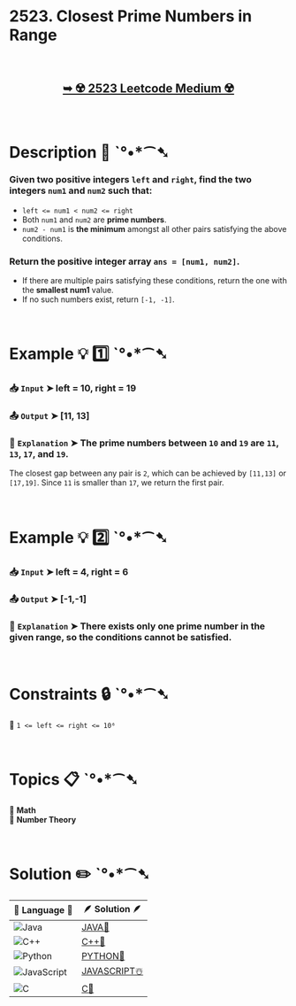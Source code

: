 # 2523. Closest Prime Numbers in Range

</br>

<h2 align="center"> 

<a href="https://leetcode.com/problems/closest-prime-numbers-in-range/description/?envType=daily-question&envId=2025-03-07"><strong>➥ ☢️ 2523 Leetcode Medium ☢️ </strong></a>
</h2>

</br>

# Description 📜 ˋ°•*⁀➷

### Given two positive integers `left` and `right`, find the two integers `num1` and `num2` such that:

- `left <= num1 < num2 <= right`
- Both `num1` and `num2` are **prime numbers**.
- `num2 - num1` is **the minimum** amongst all other pairs satisfying the above conditions.

### Return the positive integer array `ans = [num1, num2]`.

- If there are multiple pairs satisfying these conditions, return the one with the **smallest num1** value.
- If no such numbers exist, return `[-1, -1]`.

</br>

# Example 💡 1️⃣ ˋ°•*⁀➷

  ### 📥 `Input`  ➤ left = 10, right = 19

  ### 📤 `Output`  ➤ [11, 13]

  ### 🔦 `Explanation`  ➤ The prime numbers between `10` and `19` are `11`, `13`, `17`, and `19`.
The closest gap between any pair is `2`, which can be achieved by `[11,13]` or `[17,19]`.
Since `11` is smaller than `17`, we return the first pair.

</br>

# Example 💡 2️⃣ ˋ°•*⁀➷

  ### 📥 `Input` ➤ left = 4, right = 6

  ### 📤 `Output`  ➤ [-1,-1]

  ### 🔦 `Explanation` ➤ There exists only **one prime number** in the given range, so the conditions cannot be satisfied.

</br>

# Constraints 🔒 ˋ°•*⁀➷

🔹 `1 <= left <= right <= 10⁶` </br>

</br>

# Topics 📋 ˋ°•*⁀➷

🔸 **Math**  </br>
🔸 **Number Theory**  </br>

</br>

# Solution ✏️ ˋ°•*⁀➷

| 📒 Language 📒  | 🪶 Solution 🪶 |
| ------------- | ------------- |
|  ![Java](https://img.shields.io/badge/java-%23ED8B00.svg?style=for-the-badge&logo=openjdk&logoColor=white)  | [JAVA🍁](https://github.com/Prakhar-002/LEETCODE/blob/main/%F0%9F%8D%84%20Daily%20Challenge%202025%20%F0%9F%8D%B3/%F0%9F%94%AC%20Examine%20Thoroughly%20%F0%9F%A7%AC/03%20Mar%20%F0%9F%8C%BC/07%20-%2003%20-%202025%20---%202523.%20Closest%20Prime%20Numbers%20in%20Range%20%E2%98%83%EF%B8%8F%20%F0%9F%8D%81%20%F0%9F%8D%B0%20%F0%9F%8E%B2%20%F0%9F%92%96/%F0%9F%8D%81JAVA%20-%202523.%20Closest%20Prime%20Numbers%20in%20Range.java) |
|  ![C++](https://img.shields.io/badge/c++-%2300599C.svg?style=for-the-badge&logo=c%2B%2B&logoColor=white)  | [C++🎲](https://github.com/Prakhar-002/LEETCODE/blob/main/%F0%9F%8D%84%20Daily%20Challenge%202025%20%F0%9F%8D%B3/%F0%9F%94%AC%20Examine%20Thoroughly%20%F0%9F%A7%AC/03%20Mar%20%F0%9F%8C%BC/07%20-%2003%20-%202025%20---%202523.%20Closest%20Prime%20Numbers%20in%20Range%20%E2%98%83%EF%B8%8F%20%F0%9F%8D%81%20%F0%9F%8D%B0%20%F0%9F%8E%B2%20%F0%9F%92%96/%F0%9F%8E%B2CPP%20-%202523.%20Closest%20Prime%20Numbers%20in%20Range.cpp)  |
|  ![Python](https://img.shields.io/badge/python-3670A0?style=for-the-badge&logo=python&logoColor=ffdd54)    | [PYTHON🍰](https://github.com/Prakhar-002/LEETCODE/blob/main/%F0%9F%8D%84%20Daily%20Challenge%202025%20%F0%9F%8D%B3/%F0%9F%94%AC%20Examine%20Thoroughly%20%F0%9F%A7%AC/03%20Mar%20%F0%9F%8C%BC/07%20-%2003%20-%202025%20---%202523.%20Closest%20Prime%20Numbers%20in%20Range%20%E2%98%83%EF%B8%8F%20%F0%9F%8D%81%20%F0%9F%8D%B0%20%F0%9F%8E%B2%20%F0%9F%92%96/%F0%9F%8D%B0PYTHON%20-%202523.%20Closest%20Prime%20Numbers%20in%20Range.py) |
| ![JavaScript](https://img.shields.io/badge/javascript-%23323330.svg?style=for-the-badge&logo=javascript&logoColor=%23F7DF1E)   | [JAVASCRIPT☃️](https://github.com/Prakhar-002/LEETCODE/blob/main/%F0%9F%8D%84%20Daily%20Challenge%202025%20%F0%9F%8D%B3/%F0%9F%94%AC%20Examine%20Thoroughly%20%F0%9F%A7%AC/03%20Mar%20%F0%9F%8C%BC/07%20-%2003%20-%202025%20---%202523.%20Closest%20Prime%20Numbers%20in%20Range%20%E2%98%83%EF%B8%8F%20%F0%9F%8D%81%20%F0%9F%8D%B0%20%F0%9F%8E%B2%20%F0%9F%92%96/%E2%98%83%EF%B8%8FJAVASCRIPT%20-%202523.%20Closest%20Prime%20Numbers%20in%20Range.js) |
|   ![C](https://img.shields.io/badge/c-%2300599C.svg?style=for-the-badge&logo=c&logoColor=white)   | [C💖](https://github.com/Prakhar-002/LEETCODE/blob/main/%F0%9F%8D%84%20Daily%20Challenge%202025%20%F0%9F%8D%B3/%F0%9F%94%AC%20Examine%20Thoroughly%20%F0%9F%A7%AC/03%20Mar%20%F0%9F%8C%BC/07%20-%2003%20-%202025%20---%202523.%20Closest%20Prime%20Numbers%20in%20Range%20%E2%98%83%EF%B8%8F%20%F0%9F%8D%81%20%F0%9F%8D%B0%20%F0%9F%8E%B2%20%F0%9F%92%96/%F0%9F%92%96C%20-%202523.%20Closest%20Prime%20Numbers%20in%20Range.c)  |
